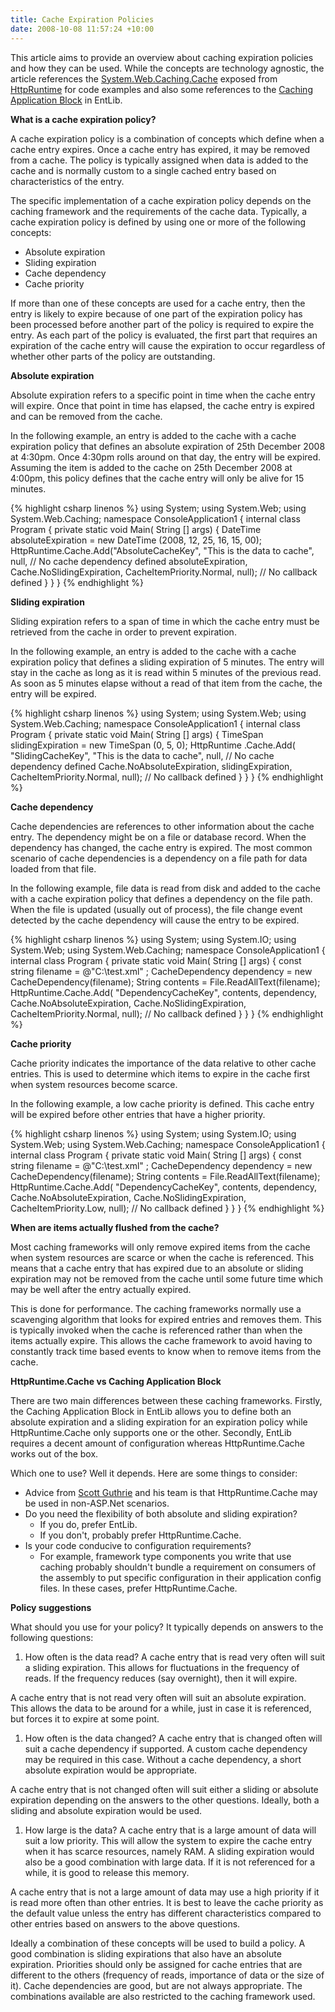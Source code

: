 ```yaml
---
title: Cache Expiration Policies
date: 2008-10-08 11:57:24 +10:00
---
```


This article aims to provide an overview about caching expiration policies and how they can be used. While the concepts are technology agnostic, the article references the [System.Web.Caching.Cache][0] exposed from [HttpRuntime][1] for code examples and also some references to the [Caching Application Block][2] in EntLib. 

**What is a cache expiration policy?**

A cache expiration policy is a combination of concepts which define when a cache entry expires. Once a cache entry has expired, it may be removed from a cache. The policy is typically assigned when data is added to the cache and is normally custom to a single cached entry based on characteristics of the entry. 

The specific implementation of a cache expiration policy depends on the caching framework and the requirements of the cache data. Typically, a cache expiration policy is defined by using one or more of the following concepts: 

* Absolute expiration
* Sliding expiration
* Cache dependency
* Cache priority

If more than one of these concepts are used for a cache entry, then the entry is likely to expire because of one part of the expiration policy has been processed before another part of the policy is required to expire the entry. As each part of the policy is evaluated, the first part that requires an expiration of the cache entry will cause the expiration to occur regardless of whether other parts of the policy are outstanding. 

**Absolute expiration**

Absolute expiration refers to a specific point in time when the cache entry will expire. Once that point in time has elapsed, the cache entry is expired and can be removed from the cache. 

In the following example, an entry is added to the cache with a cache expiration policy that defines an absolute expiration of 25th December 2008 at 4:30pm. Once 4:30pm rolls around on that day, the entry will be expired. Assuming the item is added to the cache on 25th December 2008 at 4:00pm, this policy defines that the cache entry will only be alive for 15 minutes. 

{% highlight csharp linenos %}
 using System; 
 using System.Web; 
 using System.Web.Caching; 
 namespace ConsoleApplication1 
 { 
     internal  class  Program
     { 
         private  static  void Main( String [] args) 
         { 
             DateTime absoluteExpiration = new  DateTime (2008, 12, 25, 16, 15, 00); 
             HttpRuntime.Cache.Add("AbsoluteCacheKey", 
                 "This is the data to cache", 
                 null, // No cache dependency defined
                 absoluteExpiration, 
                 Cache.NoSlidingExpiration, 
                 CacheItemPriority.Normal, 
                 null); // No callback defined
         } 
     } 
 } 
{% endhighlight %}

**Sliding expiration**

 Sliding expiration refers to a span of time in which the cache entry must be retrieved from the cache in order to prevent expiration. 

 In the following example, an entry is added to the cache with a cache expiration policy that defines a sliding expiration of 5 minutes. The entry will stay in the cache as long as it is read within 5 minutes of the previous read. As soon as 5 minutes elapse without a read of that item from the cache, the entry will be expired. 

{% highlight csharp linenos %}
using System; 
using System.Web; 
using System.Web.Caching; 
namespace ConsoleApplication1 
{ 
    internal  class  Program
    { 
        private  static  void Main( String [] args) 
        { 
            TimeSpan slidingExpiration = new  TimeSpan (0, 5, 0); 
            HttpRuntime .Cache.Add( 
                "SlidingCacheKey", 
                "This is the data to cache", 
                null, // No cache dependency defined
                Cache.NoAbsoluteExpiration, 
                slidingExpiration, 
                CacheItemPriority.Normal, 
                null); // No callback defined
        } 
    } 
} 
{% endhighlight %}

**Cache dependency**

 Cache dependencies are references to other information about the cache entry. The dependency might be on a file or database record. When the dependency has changed, the cache entry is expired. The most common scenario of cache dependencies is a dependency on a file path for data loaded from that file. 

 In the following example, file data is read from disk and added to the cache with a cache expiration policy that defines a dependency on the file path. When the file is updated (usually out of process), the file change event detected by the cache dependency will cause the entry to be expired. 

{% highlight csharp linenos %}
using System; 
using System.IO; 
using System.Web; 
using System.Web.Caching; 
namespace ConsoleApplication1 
{ 
    internal  class  Program
    { 
        private  static  void Main( String [] args) 
        { 
            const string filename = @"C:\test.xml" ; 
            CacheDependency dependency = new CacheDependency(filename); 
            String contents = File.ReadAllText(filename); 
            HttpRuntime.Cache.Add( 
                "DependencyCacheKey", 
                contents, 
                dependency, 
                Cache.NoAbsoluteExpiration, 
                Cache.NoSlidingExpiration, 
                CacheItemPriority.Normal, 
                null); // No callback defined
        } 
    } 
} 
{% endhighlight %}

**Cache priority**

 Cache priority indicates the importance of the data relative to other cache entries. This is used to determine which items to expire in the cache first when system resources become scarce. 

 In the following example, a low cache priority is defined. This cache entry will be expired before other entries that have a higher priority. 

{% highlight csharp linenos %}
using System; 
using System.IO; 
using System.Web; 
using System.Web.Caching; 
namespace ConsoleApplication1 
{ 
    internal  class  Program
    { 
        private  static  void Main( String [] args) 
        { 
            const string filename = @"C:\test.xml" ; 
            CacheDependency dependency = new CacheDependency(filename); 
            String contents = File.ReadAllText(filename); 
            HttpRuntime.Cache.Add( 
                "DependencyCacheKey", 
                contents, 
                dependency, 
                Cache.NoAbsoluteExpiration, 
                Cache.NoSlidingExpiration, 
                CacheItemPriority.Low, 
                null); // No callback defined
        } 
    } 
} 
{% endhighlight %}

**When are items actually flushed from the cache?**

 Most caching frameworks will only remove expired items from the cache when system resources are scarce or when the cache is referenced. This means that a cache entry that has expired due to an absolute or sliding expiration may not be removed from the cache until some future time which may be well after the entry actually expired. 

 This is done for performance. The caching frameworks normally use a scavenging algorithm that looks for expired entries and removes them. This is typically invoked when the cache is referenced rather than when the items actually expire. This allows the cache framework to avoid having to constantly track time based events to know when to remove items from the cache. 

**HttpRuntime.Cache vs Caching Application Block**

 There are two main differences between these caching frameworks. Firstly, the Caching Application Block in EntLib allows you to define both an absolute expiration and a sliding expiration for an expiration policy while HttpRuntime.Cache only supports one or the other. Secondly, EntLib requires a decent amount of configuration whereas HttpRuntime.Cache works out of the box. 

 Which one to use? Well it depends. Here are some things to consider: 

* Advice from [Scott Guthrie][3] and his team is that HttpRuntime.Cache may be used in non-ASP.Net scenarios.
* Do you need the flexibility of both absolute and sliding expiration? 
  * If you do, prefer EntLib.
  * If you don't, probably prefer HttpRuntime.Cache.
* Is your code conducive to configuration requirements? 
  * For example, framework type components you write that use caching probably shouldn't bundle a requirement on consumers of the assembly to put specific configuration in their application config files. In these cases, prefer HttpRuntime.Cache.

**Policy suggestions**

 What should you use for your policy? It typically depends on answers to the following questions: 

1. How often is the data read?
 A cache entry that is read very often will suit a sliding expiration. This allows for fluctuations in the frequency of reads. If the frequency reduces (say overnight), then it will expire. 

 A cache entry that is not read very often will suit an absolute expiration. This allows the data to be around for a while, just in case it is referenced, but forces it to expire at some point. 

1. How often is the data changed?
 A cache entry that is changed often will suit a cache dependency if supported. A custom cache dependency may be required in this case. Without a cache dependency, a short absolute expiration would be appropriate. 

 A cache entry that is not changed often will suit either a sliding or absolute expiration depending on the answers to the other questions. Ideally, both a sliding and absolute expiration would be used. 

1. How large is the data?
 A cache entry that is a large amount of data will suit a low priority. This will allow the system to expire the cache entry when it has scarce resources, namely RAM. A sliding expiration would also be a good combination with large data. If it is not referenced for a while, it is good to release this memory. 

 A cache entry that is not a large amount of data may use a high priority if it is read more often than other entries. It is best to leave the cache priority as the default value unless the entry has different characteristics compared to other entries based on answers to the above questions. 

 Ideally a combination of these concepts will be used to build a policy. A good combination is sliding expirations that also have an absolute expiration. Priorities should only be assigned for cache entries that are different to the others (frequency of reads, importance of data or the size of it). Cache dependencies are good, but are not always appropriate. The combinations available are also restricted to the caching framework used. 

[0]: http://msdn.microsoft.com/en-us/library/system.web.httpruntime.cache.aspx
[1]: http://msdn.microsoft.com/en-us/library/system.web.httpruntime.aspx
[2]: http://msdn.microsoft.com/en-us/library/cc511588.aspx
[3]: http://weblogs.asp.net/Scottgu/
